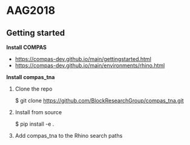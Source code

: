 # AAG2018

## Getting started

**Install COMPAS**

* https://compas-dev.github.io/main/gettingstarted.html
* https://compas-dev.github.io/main/environments/rhino.html

**Install compas_tna**

1. Clone the repo

	$ git clone https://github.com/BlockResearchGroup/compas_tna.git

2. Install from source

	$ pip install -e .

3. Add compas_tna to the Rhino search paths
